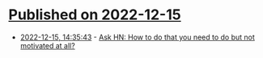 # [Published on 2022-12-15](index.md)

* [2022-12-15, 14:35:43](https://news.ycombinator.com/item?id=34000076) - [Ask HN: How to do that you need to do but not motivated at all?](https://news.ycombinator.com/item?id=34000076)
